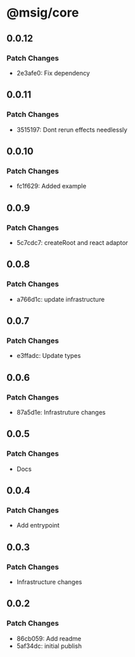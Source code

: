 # @msig/core

## 0.0.12

### Patch Changes

- 2e3afe0: Fix dependency

## 0.0.11

### Patch Changes

- 3515197: Dont rerun effects needlessly

## 0.0.10

### Patch Changes

- fc1f629: Added example

## 0.0.9

### Patch Changes

- 5c7cdc7: createRoot and react adaptor

## 0.0.8

### Patch Changes

- a766d1c: update infrastructure

## 0.0.7

### Patch Changes

- e3ffadc: Update types

## 0.0.6

### Patch Changes

- 87a5d1e: Infrastruture changes

## 0.0.5

### Patch Changes

- Docs

## 0.0.4

### Patch Changes

- Add entrypoint

## 0.0.3

### Patch Changes

- Infrastructure changes

## 0.0.2

### Patch Changes

- 86cb059: Add readme
- 5af34dc: initial publish
